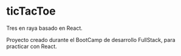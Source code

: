 # ticTacToe
Tres en raya basado en React.

Proyecto creado durante el BootCamp de desarrollo FullStack, para practicar con React.

